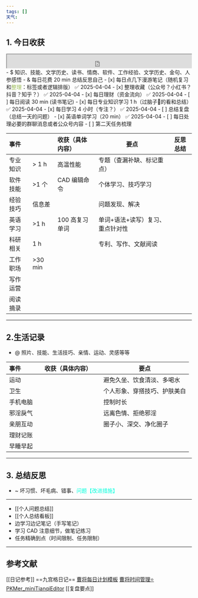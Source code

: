 ```yaml
---
tags: []
天气:
---
```


## 1. 今日收获

<div style=" width: 100%;  height:40;overflow: hidden; "><iframe src="https://widget.pkmer.cn/free/miniTianqi?user=a2e5899e-975e-4457-afd4-ec3ff7dcbc90&select-theme=ta&theme=%E6%A0%B7%E5%BC%8F4&input-text=&theme-color=%2350F9FFFF&select-icon=durian" allow="fullscreen" style=" height: 100%; width: 100%;"></iframe></div>
- $ 知识、技能、文学历史、读书、情商、软件、工作经验、文学历史、金句、人参感悟
- & 每日花费 20 min 总结反思自己 
- [x] 每日点几下漫游笔记（随机复习和<font color="#9bbb59">整理</font>：标签或者逻辑排版） ✅ 2025-04-04
- [x] 整理收藏（公众号？小红书？抖音？知乎？） ✅ 2025-04-04
- [x] 每日理财（资金流向） ✅ 2025-04-04
- [ ] 每日阅读 30 min (读书笔记)
- [x] 每日专业知识学习 1 h（过脑子🧠的看和总结） ✅ 2025-04-04
- [x] 每日学习 4 小时（专注？） ✅ 2025-04-04
- [ ] 总结复盘（总结一天的问题）
- [x] 英语单词学习（20 min） ✅ 2025-04-04
- [ ] 每日处理必要的群聊消息或者公众号内容 
- [ ] 第二天任务梳理

| 事件   |          | 收获（具体内容）  | 要点                | 反思总结 |
| :--- | -------- | :-------- | ----------------- | ---- |
| 专业知识 | \> 1 h   | 高温性能      | 专题（查漏补缺、标记重点）     |      |
| 软件技能 | \>1 个    | CAD 编辑命令  | 个体学习、技巧学习         |      |
| 经验技巧 | 信息差      |           | 问题发现、解决           |      |
| 英语学习 | \>1 h    | 100 高复习单词 | 单词+语法+读写）复习、重点针对性 |      |
| 科研相关 | 1 h      |           | 专利、写作、文献阅读        |      |
| 工作职场 | \>30 min |           |                   |      |
| 写作运营 |          |           |                   |      |
| 阅读摘录 |          |           |                   |      |

---
## 2.生活记录
- @  照片、技能、生活技巧、亲情、运动、灵感等等

| 事件   |     | 收获（具体内容） |     | 要点             |
| :--- | --- | :------- | --- | -------------- |
| 运动   |     |          |     | 避免久坐、饮食清淡、多喝水  |
| 卫生   |     |          |     | 个人形象、穿搭技巧、护肤美白 |
| 手机电脑 |     |          |     | 控制时长           |
| 邪淫戾气 |     |          |     | 远离色情、拒绝邪淫      |
| 亲朋互动 |     |          |     | 圈子小、深交、净化圈子    |
| 理财记账 |     |          |     |                |
| 早睡早起 |     |          |     |                |

---
## 3. 总结反思
- ~ 坏习惯、坏毛病、错事、<font color="#00ffdc">问题【改进措施】</font>
---
- [[个人问题总结]]
- [[个人总结看板]]
- 边学习边记笔记（手写笔记）
- 学习 CAD 注意细节，做笔记练习 
- 任务精确到点（时间限制、任务限制）


---
## 参考文献

[[日记参考]] ==九宫格日记==
[曹将每日计划模板](https://mp.weixin.qq.com/s/8LYri0lvPV5Y8snHqvpJ5g)
[曹将时间管理⭐](https://mp.weixin.qq.com/s/Z8l7B5iOoCGtjP_KvMjMxA)
[PKMer_miniTianqiEditor](https://pkmer.cn/products/widget/miniTianqiEditor/)
[[复盘要点]]





